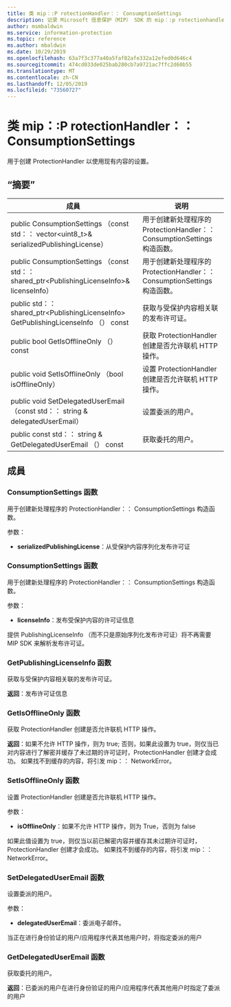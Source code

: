 ```yaml
---
title: 类 mip：:P rotectionHandler：： ConsumptionSettings
description: 记录 Microsoft 信息保护（MIP） SDK 的 mip：:p rotectionhandler 类。
author: msmbaldwin
ms.service: information-protection
ms.topic: reference
ms.author: mbaldwin
ms.date: 10/29/2019
ms.openlocfilehash: 63a7f3c377a40a5faf82afe332a12efed0d646c4
ms.sourcegitcommit: 474cd033de025bab280cb7a9721ac7ffc2d60b55
ms.translationtype: MT
ms.contentlocale: zh-CN
ms.lasthandoff: 12/05/2019
ms.locfileid: "73560727"
---
```

# <a name="class-mipprotectionhandlerconsumptionsettings"></a>类 mip：:P rotectionHandler：： ConsumptionSettings 
用于创建 ProtectionHandler 以使用现有内容的设置。
  
## <a name="summary"></a>“摘要”
 成員                        | 说明                                
--------------------------------|---------------------------------------------
public ConsumptionSettings （const std：： vector\<uint8_t\>& serializedPublishingLicense）  |  用于创建新处理程序的 ProtectionHandler：： ConsumptionSettings 构造函数。
public ConsumptionSettings （const std：： shared_ptr\<PublishingLicenseInfo\>& licenseInfo）  |  用于创建新处理程序的 ProtectionHandler：： ConsumptionSettings 构造函数。
public std：： shared_ptr\<PublishingLicenseInfo\> GetPublishingLicenseInfo （） const  |  获取与受保护内容相关联的发布许可证。
public bool GetIsOfflineOnly （） const  |  获取 ProtectionHandler 创建是否允许联机 HTTP 操作。
public void SetIsOfflineOnly （bool isOfflineOnly）  |  设置 ProtectionHandler 创建是否允许联机 HTTP 操作。
public void SetDelegatedUserEmail （const std：： string & delegatedUserEmail）  |  设置委派的用户。
public const std：： string & GetDelegatedUserEmail （） const  |  获取委托的用户。
  
## <a name="members"></a>成員
  
### <a name="consumptionsettings-function"></a>ConsumptionSettings 函数
用于创建新处理程序的 ProtectionHandler：： ConsumptionSettings 构造函数。

参数：  
* **serializedPublishingLicense**：从受保护内容序列化发布许可证


  
### <a name="consumptionsettings-function"></a>ConsumptionSettings 函数
用于创建新处理程序的 ProtectionHandler：： ConsumptionSettings 构造函数。

参数：  
* **licenseInfo**：发布受保护内容的许可证信息


提供 PublishingLicenseInfo （而不只是原始序列化发布许可证）将不再需要 MIP SDK 来解析发布许可证。
  
### <a name="getpublishinglicenseinfo-function"></a>GetPublishingLicenseInfo 函数
获取与受保护内容相关联的发布许可证。

  
**返回**：发布许可证信息
  
### <a name="getisofflineonly-function"></a>GetIsOfflineOnly 函数
获取 ProtectionHandler 创建是否允许联机 HTTP 操作。

  
**返回**：如果不允许 HTTP 操作，则为 true; 否则，如果此设置为 true，则仅当已对内容进行了解密并缓存了未过期的许可证时，ProtectionHandler 创建才会成功。 如果找不到缓存的内容，将引发 mip：： NetworkError。
  
### <a name="setisofflineonly-function"></a>SetIsOfflineOnly 函数
设置 ProtectionHandler 创建是否允许联机 HTTP 操作。

参数：  
* **isOfflineOnly**：如果不允许 HTTP 操作，则为 True，否则为 false


如果此值设置为 true，则仅当以前已解密内容并缓存其未过期许可证时，ProtectionHandler 创建才会成功。 如果找不到缓存的内容，将引发 mip：： NetworkError。
  
### <a name="setdelegateduseremail-function"></a>SetDelegatedUserEmail 函数
设置委派的用户。

参数：  
* **delegatedUserEmail**：委派电子邮件。


当正在进行身份验证的用户/应用程序代表其他用户时，将指定委派的用户
  
### <a name="getdelegateduseremail-function"></a>GetDelegatedUserEmail 函数
获取委托的用户。

  
**返回**：已委派的用户在进行身份验证的用户/应用程序代表其他用户时指定了委派的用户
